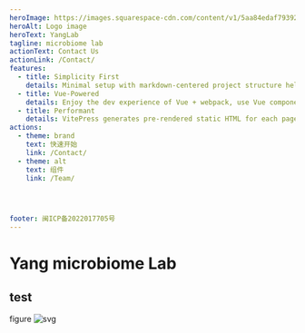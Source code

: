 ```yaml
---
heroImage: https://images.squarespace-cdn.com/content/v1/5aa84edaf793922ad7a32f48/1530472563594-BD4SODXTT6GJZHKEEUNJ/AdobeStock_92533760_gut+microbiome.jpeg
heroAlt: Logo image
heroText: YangLab
tagline: microbiome lab
actionText: Contact Us
actionLink: /Contact/
features:
  - title: Simplicity First
    details: Minimal setup with markdown-centered project structure helps you focus on writing.
  - title: Vue-Powered
    details: Enjoy the dev experience of Vue + webpack, use Vue components in markdown, and develop custom themes with Vue.
  - title: Performant
    details: VitePress generates pre-rendered static HTML for each page, and runs as an SPA once a page is loaded.
actions:
  - theme: brand
    text: 快速开始
    link: /Contact/
  - theme: alt
    text: 组件
    link: /Team/
 



footer: 闽ICP备2022017705号
---
```


#  Yang microbiome Lab


## test
figure ![svg](/3.svg)
